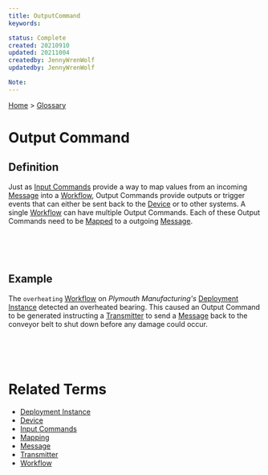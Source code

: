 ```yaml
---
title: OutputCommand
keywords: 

status: Complete
created: 20210910
updated: 20211004
createdby: JennyWrenWolf
updatedby: JennyWrenWolf

Note: 
---
```

[Home](../Index.md) > [Glossary](./Index.md)

# Output Command
## Definition
Just as [Input Commands](./InputCommand.md) provide a way to map values from an incoming [Message](./Message.md) into a [Workflow](./Workflow.md), Output Commands provide outputs or trigger events that can either be sent back to the [Device](./Device.md) or to other systems.  A single [Workflow](./Workflow.md) can have multiple Output Commands.  Each of these Output Commands need to be [Mapped](./Mapping.md) to a outgoing [Message](./Message.md).

<br>
<br>
<br>

## Example
The `overheating` [Workflow](./Workflow.md) on *Plymouth Manufacturing's* [Deployment Instance](./DeploymentInstance.md) detected an overheated bearing.  This caused an Output Command to be generated instructing a [Transmitter](./Transmitter.md) to send a [Message](./Message.md) back to the conveyor belt to shut down before any damage could occur.

<br>
<br>
<br>

# Related Terms
- [Deployment Instance](./DeploymentInstance.md)
- [Device](./Device.md)
- [Input Commands](./InputCommand.md)
- [Mapping](./Mapping.md)
- [Message](./Message.md)
- [Transmitter](./Transmitter.md)
- [Workflow](./Workflow.md)
